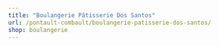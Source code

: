 ```yaml
---
title: "Boulangerie Pâtisserie Dos Santos"
url: /pontault-combault/boulangerie-patisserie-dos-santos/
shop: boulangerie
---
```

